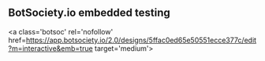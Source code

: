 ## BotSociety.io embedded testing

<script type='text/javascript' src='https://app.botsociety.io/embc/5ffac0c065e5050a0bce377b?b2=y&height=874&width=431'></script>
<a
  class='botsocref'
  style='position:fixed;left:-30000px;'
  href='https://botsociety.io'>botsociety</a><a
  class='botsoc'
  rel='nofollow'
  href=https://app.botsociety.io/2.0/designs/5ffac0ed65e50551ecce377c/edit?m=interactive&emb=true target='medium'>
</a>
